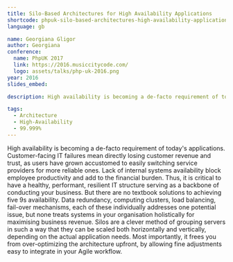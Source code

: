 ```yaml
---
title: Silo-Based Architectures for High Availability Applications
shortcode: phpuk-silo-based-architectures-high-availability-applications
language: gb

name: Georgiana Gligor
author: Georgiana
conference:
  name: PhpUK 2017
  link: https://2016.musiccitycode.com/
  logo: assets/talks/php-uk-2016.png
year: 2016
slides_embed: 

description: High availability is becoming a de-facto requirement of today's applications. Customer-facing IT failures mean directly losing customer revenue and trust, yet there are no textbook solutions to achieving five 9s availability. Silos are a clever method of grouping servers in such a way that they can be scaled both horizontally and vertically, depending on the actual application needs.

tags:
  - Architecture
  - High-Availability
  - 99.999%
---
```


High availability is becoming a de-facto requirement of today's applications. Customer-facing IT failures mean directly losing customer revenue and trust, as users have grown accustomed to easily switching service providers for more reliable ones. Lack of internal systems availability block employee productivity and add to the financial burden. Thus, it is critical to have a healthy, performant, resilient IT structure serving as a backbone of conducting your business. But there are no textbook solutions to achieving five 9s availability. Data redundancy, computing clusters, load balancing, fail-over mechanisms, each of these individually addresses one potential issue, but none treats systems in your organisation holistically for maximising business revenue. Silos are a clever method of grouping servers in such a way that they can be scaled both horizontally and vertically, depending on the actual application needs. Most importantly, it frees you from over-optimizing the architecture upfront, by allowing fine adjustments easy to integrate in your Agile workflow.
